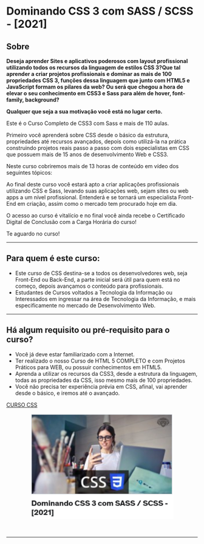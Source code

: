 # Dominando CSS 3 com SASS / SCSS - [2021]

<h2>Sobre</h2>
<p><b>Deseja aprender Sites e aplicativos poderosos com layout profissional utilizando todos os recursos da linguagem de estilos CSS 3?Que tal aprender a criar projetos profissionais e dominar as mais de 100 propriedades CSS 3, funções dessa linguagem que junto com HTML5 e JavaScript formam os pilares da web? Ou será que chegou a hora de elevar o seu conhecimento em CSS3 e Sass para além de hover, font-family, background?

Qualquer que seja a sua motivação você está no lugar certo.</b>

Este é o Curso Completo de CSS3 com Sass e mais de 110 aulas.

Primeiro você aprenderá sobre CSS desde o básico da estrutura, propriedades até recursos avançados, depois como utilizá-la na prática construindo projetos reais passo a passo com dois especialistas em CSS que possuem mais de 15 anos de desenvolvimento Web e CSS3.

Neste curso cobriremos mais de 13 horas de conteúdo em vídeo dos seguintes tópicos:

Ao final deste curso você estará apto a criar aplicações profissionais utilizando CSS e Sass, levando suas aplicações web, sejam sites ou web apps a um nível profissional. Entenderá e se tornará um especialista Front-End em criação, assim como o mercado tem procurado hoje em dia.

O acesso ao curso é vitalício e no final você ainda recebe o Certificado Digital de Conclusão com a Carga Horária do curso!

Te aguardo no curso!</p>
<hr>

## Para quem é este curso:


- Este curso de CSS destina-se a todos os desenvolvedores web, seja Front-End ou Back-End, a parte inicial será útil para quem está no começo, depois avançamos o conteúdo para profissionais.
- Estudantes de Cursos voltados a Tecnologia da Informação ou Interessados em ingressar na área de Tecnologia da Informação, e mais especificamente no mercado de Desenvolvimento Web.

<hr>

## Há algum requisito ou pré-requisito para o curso?

- Você já deve estar familiarizado com a Internet.
- Ter realizado o nosso Curso de HTML 5 COMPLETO e com Projetos Práticos para WEB, ou possuir conhecimentos em HTML5.
- Aprenda a utilizar os recursos da CSS3, desde a estrutura da linguagem, todas as propriedades da CSS, isso mesmo mais de 100 propriedades.
- Você não precisa ter experiência prévia em CSS, afinal, vai aprender desde o básico, e iremos até o avançado.

<a href="https://www.udemy.com/course/curso-css-3-com-sass/">CURSO CSS</a>
<br>
 <p align ="center"><img src="./assets/css.png" width="75%" height="75%"></p>
<br><hr>
